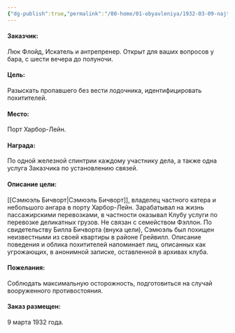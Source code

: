 ```yaml
---
{"dg-publish":true,"permalink":"/00-home/01-obyavleniya/1932-03-09-najti-propav-sh-ego-ch-eloveka/","tags":["сюжет/объявление"]}
---
```


#### Заказчик: 
Люк Флойд, Искатель и антрепренер. Открыт для ваших вопросов у бара, с шести вечера до полуночи. 
#### Цель: 
Разыскать пропавшего без вести лодочника, идентифицировать похитителей.
#### Место: 
Порт Харбор-Лейн.
#### Награда: 
По одной железной спинтрии каждому участнику дела, а также одна услуга Заказчика по установлению связей. 
#### Описание цели:
[[Сэмюэль Бичворт\|Сэмюэль Бичворт]], владелец частного катера и небольшого ангара в порту Харбор-Лейн. Зарабатывал на жизнь пассажирскими перевозками, в частности оказывал Клубу услуги по перевозке деликатных грузов. Не связан с семейством Фэллон. По свидетельству Билла Бичворта (внука цели), Сэмюэль был похищен неизвестными из своей квартиры в районе Грейвилл. Описание поведения и облика похитителей напоминает лиц, описанных как угрожающих, в анонимной записке, оставленной в архивах клуба. 
#### Пожелания: 
Соблюдать максимальную осторожность, подготовиться на случай вооруженного противостояния.
#### Заказ размещен:
9 марта 1932 года.